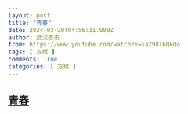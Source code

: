 ```yaml
---
layout: post
title: "青春"
date: 2024-03-20T04:56:31.000Z
author: 武汉直击
from: https://www.youtube.com/watch?v=saZ98l6QkQo
tags: [ 方斌 ]
comments: True
categories: [ 方斌 ]
---
```

<!--1710910591000-->
[青春](https://www.youtube.com/watch?v=saZ98l6QkQo)
------

<div>

</div>
